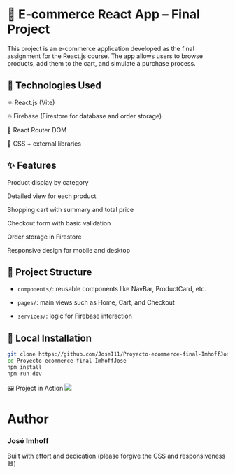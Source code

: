 # 🛒 E-commerce React App – Final Project
This project is an e-commerce application developed as the final assignment for the React.js course. The app allows users to browse products, add them to the cart, and simulate a purchase process.

## 🚀 Technologies Used
⚛️ React.js (Vite)

🔥 Firebase (Firestore for database and order storage)

🧩 React Router DOM

💅 CSS + external libraries

## ✨ Features
Product display by category

Detailed view for each product

Shopping cart with summary and total price

Checkout form with basic validation

Order storage in Firestore

Responsive design for mobile and desktop

## 📂 Project Structure
- `components/`: reusable components like NavBar, ProductCard, etc.

- `pages/`: main views such as Home, Cart, and Checkout

- `services/`: logic for Firebase interaction

## 🧪 Local Installation

```bash
git clone https://github.com/JoseI11/Proyecto-ecommerce-final-ImhoffJose.git
cd Proyecto-ecommerce-final-ImhoffJose
npm install
npm run dev
```
🖼️ Project in Action
![](https://github.com/JoseI11/Proyecto-ecommerce-final-ImhoffJose/blob/main/public/images/gif-ecommerce.gif)

# Author
### José Imhoff
Built with effort and dedication (please forgive the CSS and responsiveness 😅)

